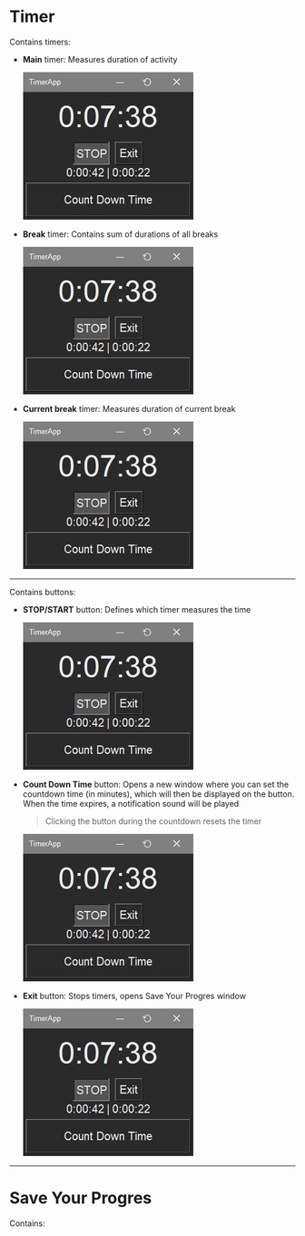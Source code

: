 # Timer

Contains timers:

- **Main** timer:
  Measures duration of activity

  ![timer main](../../Other/Assets/timer_nocheck.jpg)
- **Break** timer:
  Contains sum of durations of all breaks

  ![timer break](../../Other/Assets/timer_nocheck.jpg)
- **Current break** timer:
  Measures duration of current break

  ![timer current break](../../Other/Assets/timer_nocheck.jpg)

---

Contains buttons:

- **STOP/START** button:
  Defines which timer measures the time

  ![timer_STOP/START_gif](../../Other/Assets/timer_nocheck.jpg)
- **Count Down Time** button:
  Opens a new window where you can set the countdown time (in minutes), which will then be displayed on the button. When the time expires, a notification sound will be played

  > Clicking the button during the countdown resets the timer

  ![timer_countdown_gif](../../Other/Assets/timer_nocheck.jpg)
- **Exit** button:
  Stops timers, opens Save Your Progres window

  ![timer_exit_gif](../../Other/Assets/timer_nocheck.jpg)

---

# Save Your Progres

Contains:



